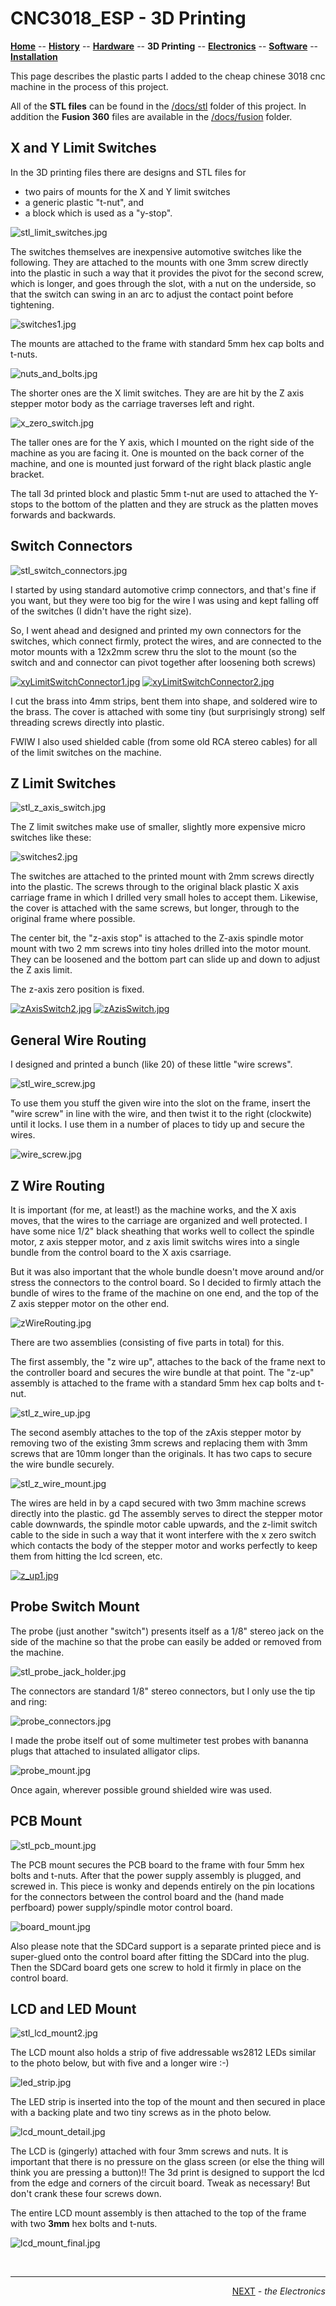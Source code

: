 # CNC3018_ESP - 3D Printing

**[Home](readme.md)** --
**[History](history.md)** --
**[Hardware](hardware.md)** --
**3D Printing** --
**[Electronics](electronics.md)** --
**[Software](software.md)** --
**[Installation](installation.md)**

This page describes the plastic parts I added to the cheap chinese 3018 cnc
machine in the process of this project.

All of the **STL files** can be found in the [/docs/stl](stl) folder of this project.
In addition the **Fusion 360** files are available in the [/docs/fusion](fusion) folder.


## X and Y Limit Switches

In the 3D printing files there are designs and STL files for

- two pairs of mounts for the X and Y limit switches
- a generic plastic "t-nut", and
- a block which is used as a "y-stop".

![stl_limit_switches.jpg](images/stl_limit_switches.jpg)

The switches themselves are inexpensive automotive switches like
the following.  They are attached to the mounts with one 3mm screw
directly into the plastic in such a way that it provides the
pivot for the second screw, which is longer, and goes through
the slot, with a nut on the underside, so that the switch can swing
in an arc to adjust the contact point before tightening.

![switches1.jpg](images/switches1.jpg)

The mounts are attached to the frame with standard 5mm hex cap
bolts and t-nuts.

![nuts_and_bolts.jpg](images/nuts_and_bolts.jpg)


The shorter ones are the X limit switches. They are are hit by the
Z axis stepper motor body as the carriage traverses left and right.

![x_zero_switch.jpg](images/x_zero_switch.jpg)



The taller ones are for the Y axis, which I mounted on the
right side of the machine as you are facing it. One is mounted on the back
corner of the machine, and one is mounted just forward of
the right black plastic angle bracket.

The tall 3d printed block and plastic 5mm t-nut are used to attached
the Y-stops to the bottom of the platten and they are struck as
the platten moves forwards and backwards.

## Switch Connectors

![stl_switch_connectors.jpg](images/stl_switch_connectors.jpg)

I started by using standard automotive crimp connectors, and
that's fine if you want, but they were too big for the wire
I was using and kept falling off of the switches (I didn't
have the right size).

So, I went ahead and designed and printed my own connectors
for the switches, which connect firmly, protect the wires,
and are connected to the motor mounts with a 12x2mm screw
thru the slot to the mount (so the switch and and connector
can pivot together after loosening both screws)

[![xyLimitSwitchConnector1.jpg](images/xyLimitSwitchConnector1.jpg)](images/xyLimitSwitchConnector1_large.jpg)
[![xyLimitSwitchConnector2.jpg](images/xyLimitSwitchConnector2.jpg)](images/xyLimitSwitchConnector2_large.jpg)

I cut the brass into 4mm strips, bent them into shape, and soldered wire to the brass.
The cover is attached with some tiny (but surprisingly strong) self threading screws
directly into plastic.

FWIW I also used shielded cable (from some old RCA stereo cables) for all of the limit
switches on the machine.


## Z Limit Switches

![stl_z_axis_switch.jpg](images/stl_z_axis_switch.jpg)

The Z limit switches make use of smaller, slightly more expensive micro
switches like these:

![switches2.jpg](images/switches2.jpg)

The switches are attached to the printed mount with 2mm screws directly into
the plastic. The screws through to the original black plastic
X axis carriage frame in which I drilled very small holes to accept
them.  Likewise, the cover is attached with the same screws, but
longer, through to the original frame where possible.


The center bit, the "z-axis stop" is attached to the Z-axis spindle motor mount
with two 2 mm screws into tiny holes drilled into the motor mount. They can be
loosened and the bottom part can slide up and down to adjust the Z axis limit.

The z-axis zero position is fixed.


[![zAxisSwitch2.jpg](images/zAxisSwitch2.jpg)](images/zAzisSwitch2_large.jpg)
[![zAzisSwitch.jpg](images/zAzisSwitch.jpg)](images/zAzisSwitch_large.jpg)


## General Wire Routing

I designed and printed a bunch (like 20) of these little "wire screws".

![stl_wire_screw.jpg](images/stl_wire_screw.jpg)

To use them you stuff the given wire into the slot on the frame, insert
the "wire screw" in line with the wire, and then twist it to the right
(clockwite) until it locks.  I use them in a number of places to tidy up and secure
the wires.

![wire_screw.jpg](images/wire_screw.jpg)



## Z Wire Routing

It is important (for me, at least!) as the machine works, and the X axis moves,
that the wires to the carriage are organized and well protected.   I have some
nice 1/2" black sheathing that works well to collect the spindle motor, z axis stepper
motor, and z axis limit switchs wires into a single bundle from the control board
to the X axis csarriage.

But it was also important that the whole bundle doesn't move around and/or
stress the connectors to the control board. So I decided to firmly attach the
bundle of wires to the frame of the machine on one end, and the top of the
Z axis stepper motor on the other end.

![zWireRouting.jpg](images/zWireRouting.jpg)


There are two assemblies (consisting of five parts in total) for this.

The first assembly, the "z wire up", attaches to the back of the frame next
to the controller board and secures the wire bundle at that point.
The "z-up" assembly is attached to the frame with a standard 5mm hex cap
bolts and t-nut.

![stl_z_wire_up.jpg](images/stl_z_wire_up.jpg)

The second asembly attaches to the top of the zAxis stepper motor by removing
two of the existing 3mm screws and replacing them with 3mm screws that are 10mm
longer than the originals. It has two caps to secure the wire bundle securely.

![stl_z_wire_mount.jpg](images/stl_z_wire_mount.jpg)

The wires are held in by a capd secured with two 3mm machine screws directly
into the plastic.
 gd
The assembly serves to direct the stepper motor cable downwards, the spindle
motor cable upwards, and the z-limit switch cable to the side in such a
way that it wont interfere with the x zero switch which contacts the body
of the stepper motor and works perfectly to keep them from hitting the
lcd screen, etc.

[![z_up1.jpg](images/z_up1.jpg)](images/z_up1_large.jpg)


## Probe Switch Mount

The probe (just another "switch") presents itself as a 1/8" stereo jack on
the side of the machine so that the probe can easily be added or removed
from the machine.

![stl_probe_jack_holder.jpg](images/stl_probe_jack_holder.jpg)

The connectors are standard 1/8" stereo connectors, but I only
use the tip and ring:

![probe_connectors.jpg](images/probe_connectors.jpg)

I made the probe itself out of some multimeter test probes with
bananna plugs that attached to insulated alligator clips.

![probe_mount.jpg](images/probe_mount.jpg)

Once again, wherever possible ground shielded wire was used.

## PCB Mount

![stl_pcb_mount.jpg](images/stl_pcb_mount.jpg)

The PCB mount secures the PCB board to the frame with four 5mm hex bolts
and t-nuts.  After that the power supply assembly is plugged, and screwed
in.  This piece is wonky and depends entirely on the pin locations for
the connectors between the control board and the (hand made perfboard)
power supply/spindle motor control board.

![board_mount.jpg](images/board_mount.jpg)

Also please note that the SDCard support is a separate printed piece
and is super-glued onto the control board after fitting the SDCard into
the plug.  Then the SDCard board gets one screw to hold it firmly
in place on the control board.


## LCD and LED Mount

![stl_lcd_mount2.jpg](images/stl_lcd_mount2.jpg)

The LCD mount also holds a strip of five addressable ws2812 LEDs
similar to the photo below, but with five and a longer wire :-)

![led_strip.jpg](images/led_strip.jpg)

The LED strip is inserted into the top of the mount and then secured
in place with a backing plate and two tiny screws as in the photo
below.

![lcd_mount_detail.jpg](images/lcd_mount_detail.jpg)

The LCD is (gingerly) attached with four 3mm screws and nuts.  It is
important that there is no pressure on the glass screen (or else
the thing will think you are pressing a button)!!  The 3d print is
designed to support the lcd from the edge and corners of the circuit
board.  Tweak as necessary! But don't crank these four screws down.

The entire LCD mount assembly is then attached to the top of the frame
with two **3mm** hex bolts and t-nuts.

![lcd_mount_final.jpg](images/lcd_mount_final.jpg)


<br>
<hr>
<div style="text-align: right">
<a href='electronics.md'>NEXT</a><i> - the Electronics</i>
</div>
